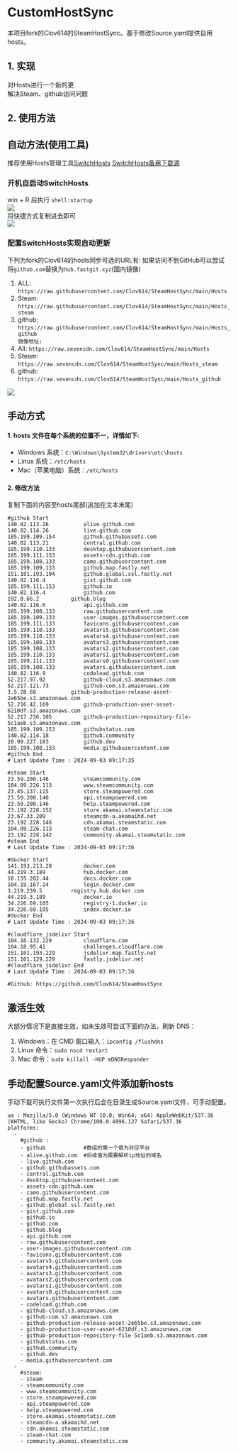 # CustomHostSync
本项目fork的Clov614的SteamHostSync。基于修改Source.yaml提供自用hosts。

## 1. 实现
对Hosts进行一个新的更  
解决Steam、github访问问题

## 2. 使用方法
## 自动方法(使用工具)
推荐使用Hosts管理工具[SwitchHosts](https://github.com/oldj/SwitchHosts) 
[SwitchHosts备用下载源](https://nas.iaimi.info/s/nT5pb8jMQp32QwB)
### 开机自启动SwitchHosts
win + R 后执行 `shell:startup`    
![](/img/1.png)  
将快捷方式复制进去即可  
![](/img/2.png)  
### 配置SwitchHosts实现自动更新  
下列为fork的Clov614的hosts同步可选的URL有:
如果访问不到GitHub可以尝试将`github.com`替换为`hub.fastgit.xyz`(国内镜像)
1. ALL: `https://raw.githubusercontent.com/Clov614/SteamHostSync/main/Hosts`  
2. Steam: `https://raw.githubusercontent.com/Clov614/SteamHostSync/main/Hosts_steam`  
3. github: `https://raw.githubusercontent.com/Clov614/SteamHostSync/main/Hosts_github`    
`镜像地址:`
4. All: `https://raw.sevencdn.com/Clov614/SteamHostSync/main/Hosts`  
5. Steam: `https://raw.sevencdn.com/Clov614/SteamHostSync/main/Hosts_steam`  
6. github: `https://raw.sevencdn.com/Clov614/SteamHostSync/main/Hosts_github`  

![](/img/3.png)

## 手动方式
#### 1. hosts 文件在每个系统的位置不一，详情如下:
- Windows 系统：`C:\Windows\System32\drivers\etc\hosts`
- Linux 系统：`/etc/hosts`
- Mac（苹果电脑）系统：`/etc/hosts`

#### 2. 修改方法
复制下面的内容至hosts尾部(追加在文本末尾)

```
#github Start
140.82.113.26			alive.github.com
140.82.114.26			live.github.com
185.199.109.154			github.githubassets.com
140.82.113.21			central.github.com
185.199.110.133			desktop.githubusercontent.com
185.199.111.153			assets-cdn.github.com
185.199.108.133			camo.githubusercontent.com
185.199.109.133			github.map.fastly.net
151.101.193.194			github.global.ssl.fastly.net
140.82.116.4			gist.github.com
185.199.111.153			github.io
140.82.116.4			github.com
192.0.66.2			github.blog
140.82.116.6			api.github.com
185.199.108.133			raw.githubusercontent.com
185.199.109.133			user-images.githubusercontent.com
185.199.111.133			favicons.githubusercontent.com
185.199.110.133			avatars5.githubusercontent.com
185.199.110.133			avatars4.githubusercontent.com
185.199.108.133			avatars3.githubusercontent.com
185.199.108.133			avatars2.githubusercontent.com
185.199.110.133			avatars1.githubusercontent.com
185.199.111.133			avatars0.githubusercontent.com
185.199.108.133			avatars.githubusercontent.com
140.82.116.9			codeload.github.com
52.217.97.92			github-cloud.s3.amazonaws.com
52.217.121.73			github-com.s3.amazonaws.com
3.5.28.68			github-production-release-asset-2e65be.s3.amazonaws.com
52.216.42.169			github-production-user-asset-6210df.s3.amazonaws.com
52.217.236.105			github-production-repository-file-5c1aeb.s3.amazonaws.com
185.199.109.153			githubstatus.com
140.82.114.18			github.community
20.99.227.183			github.dev
185.199.108.133			media.githubusercontent.com
#github End
# Last Update Time : 2024-09-03 09:17:35 

#steam Start
23.59.200.146			steamcommunity.com
104.89.226.113			www.steamcommunity.com
23.45.137.115			store.steampowered.com
23.59.200.146			api.steampowered.com
23.59.200.146			help.steampowered.com
23.192.228.152			store.akamai.steamstatic.com
23.67.33.209			steamcdn-a.akamaihd.net
23.192.228.146			cdn.akamai.steamstatic.com
104.89.226.113			steam-chat.com
23.192.228.142			community.akamai.steamstatic.com
#steam End
# Last Update Time : 2024-09-03 09:17:36 

#docker Start
141.193.213.20			docker.com
44.219.3.189			hub.docker.com
18.155.202.44			docs.docker.com
104.19.167.24			login.docker.com
3.219.239.5			registry.hub.docker.com
44.219.3.189			docker.io
34.226.69.105			registry-1.docker.io
34.226.69.105			index.docker.io
#docker End
# Last Update Time : 2024-09-03 09:17:36 

#cloudflare_jsdelivr Start
104.16.132.229			cloudflare.com
104.18.95.41			challenges.cloudflare.com
151.101.193.229			jsdelivr.map.fastly.net
151.101.129.229			fastly.jsdelivr.net
#cloudflare_jsdelivr End
# Last Update Time : 2024-09-03 09:17:36 

#Github: https://github.com/Clov614/SteamHostSync

```

## 激活生效
大部分情况下是直接生效，如未生效可尝试下面的办法，刷新 DNS：
1. Windows：在 CMD 窗口输入：`ipconfig /flushdns`
2. Linux 命令：`sudo nscd restart`
3. Mac 命令：`sudo killall -HUP mDNSResponder`  

## 手动配置Source.yaml文件添加新hosts  
手动下载可执行文件第一次执行后会在目录生成Source.yaml文件，可手动配置。  

```
ua : Mozilla/5.0 (Windows NT 10.0; Win64; x64) AppleWebKit/537.36 (KHTML, like Gecko) Chrome/100.0.4896.127 Safari/537.36
platforms:
  -
    #github :
    - github            #数组的第一个值为对应平台
    - alive.github.com  #后续值为需要解析ip地址的域名
    - live.github.com
    - github.githubassets.com
    - central.github.com
    - desktop.githubusercontent.com
    - assets-cdn.github.com
    - camo.githubusercontent.com
    - github.map.fastly.net
    - github.global.ssl.fastly.net
    - gist.github.com
    - github.io
    - github.com
    - github.blog
    - api.github.com
    - raw.githubusercontent.com
    - user-images.githubusercontent.com
    - favicons.githubusercontent.com
    - avatars5.githubusercontent.com
    - avatars4.githubusercontent.com
    - avatars3.githubusercontent.com
    - avatars2.githubusercontent.com
    - avatars1.githubusercontent.com
    - avatars0.githubusercontent.com
    - avatars.githubusercontent.com
    - codeload.github.com
    - github-cloud.s3.amazonaws.com
    - github-com.s3.amazonaws.com
    - github-production-release-asset-2e65be.s3.amazonaws.com
    - github-production-user-asset-6210df.s3.amazonaws.com
    - github-production-repository-file-5c1aeb.s3.amazonaws.com
    - githubstatus.com
    - github.community
    - github.dev
    - media.githubusercontent.com
  -
    #steam:
    - steam
    - steamcommunity.com
    - www.steamcommunity.com
    - store.steampowered.com
    - api.steampowered.com
    - help.steampowered.com
    - store.akamai.steamstatic.com
    - steamcdn-a.akamaihd.net
    - cdn.akamai.steamstatic.com
    - steam-chat.com
    - community.akamai.steamstatic.com
```
